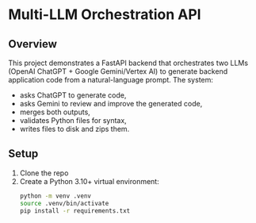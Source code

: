 # Multi-LLM Orchestration API

## Overview
This project demonstrates a FastAPI backend that orchestrates two LLMs (OpenAI ChatGPT + Google Gemini/Vertex AI) to generate backend application code from a natural-language prompt. The system:
- asks ChatGPT to generate code,
- asks Gemini to review and improve the generated code,
- merges both outputs,
- validates Python files for syntax,
- writes files to disk and zips them.

## Setup

1. Clone the repo
2. Create a Python 3.10+ virtual environment:
   ```bash
   python -m venv .venv
   source .venv/bin/activate
   pip install -r requirements.txt
